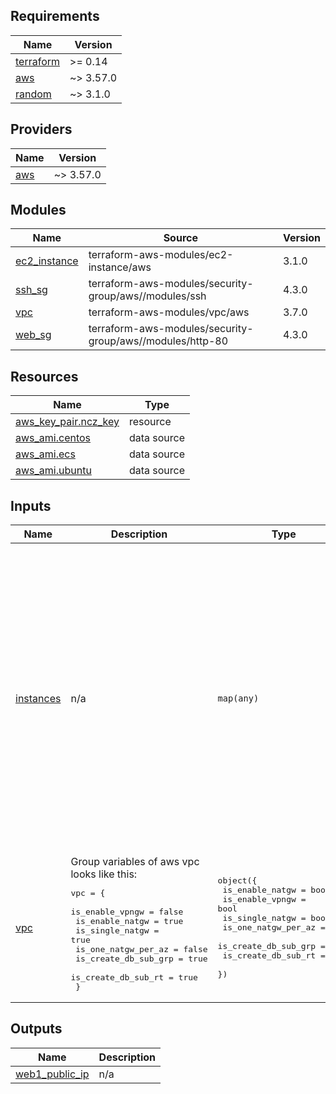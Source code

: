 ## Requirements

| Name | Version |
|------|---------|
| <a name="requirement_terraform"></a> [terraform](#requirement\_terraform) | >= 0.14 |
| <a name="requirement_aws"></a> [aws](#requirement\_aws) | ~> 3.57.0 |
| <a name="requirement_random"></a> [random](#requirement\_random) | ~> 3.1.0 |

## Providers

| Name | Version |
|------|---------|
| <a name="provider_aws"></a> [aws](#provider\_aws) | ~> 3.57.0 |

## Modules

| Name | Source | Version |
|------|--------|---------|
| <a name="module_ec2_instance"></a> [ec2\_instance](#module\_ec2\_instance) | terraform-aws-modules/ec2-instance/aws | 3.1.0 |
| <a name="module_ssh_sg"></a> [ssh\_sg](#module\_ssh\_sg) | terraform-aws-modules/security-group/aws//modules/ssh | 4.3.0 |
| <a name="module_vpc"></a> [vpc](#module\_vpc) | terraform-aws-modules/vpc/aws | 3.7.0 |
| <a name="module_web_sg"></a> [web\_sg](#module\_web\_sg) | terraform-aws-modules/security-group/aws//modules/http-80 | 4.3.0 |

## Resources

| Name | Type |
|------|------|
| [aws_key_pair.ncz_key](https://registry.terraform.io/providers/hashicorp/aws/latest/docs/resources/key_pair) | resource |
| [aws_ami.centos](https://registry.terraform.io/providers/hashicorp/aws/latest/docs/data-sources/ami) | data source |
| [aws_ami.ecs](https://registry.terraform.io/providers/hashicorp/aws/latest/docs/data-sources/ami) | data source |
| [aws_ami.ubuntu](https://registry.terraform.io/providers/hashicorp/aws/latest/docs/data-sources/ami) | data source |

## Inputs

| Name | Description | Type | Default | Required |
|------|-------------|------|---------|:--------:|
| <a name="input_instances"></a> [instances](#input\_instances) | n/a | `map(any)` | <pre>{<br>  "bastion": {<br>    "distro": "ubuntu",<br>    "encrypted": true,<br>    "instance_type": "t2.micro",<br>    "is_mon": true,<br>    "network": "public3",<br>    "sg": "ssh_sg",<br>    "ssh_key": "ncz",<br>    "volume_size": 10,<br>    "volume_type": "gp2"<br>  },<br>  "web1": {<br>    "distro": "centos",<br>    "encrypted": true,<br>    "instance_type": "t3.micro",<br>    "is_mon": false,<br>    "network": "private1",<br>    "sg": "web_sg",<br>    "ssh_key": "ncz",<br>    "volume_size": 10,<br>    "volume_type": "gp2"<br>  }<br>}</pre> | no |
| <a name="input_vpc"></a> [vpc](#input\_vpc) | Group variables of aws vpc looks like this:<pre>vpc = {<br>    is_enable_vpngw      = false<br>    is_enable_natgw      = true<br>    is_single_natgw      = true<br>    is_one_natgw_per_az  = false<br>    is_create_db_sub_grp = true<br>    is_create_db_sub_rt  = true<br>  }</pre> | <pre>object({<br>    is_enable_natgw      = bool<br>    is_enable_vpngw      = bool<br>    is_single_natgw      = bool<br>    is_one_natgw_per_az  = bool<br>    is_create_db_sub_grp = bool<br>    is_create_db_sub_rt  = bool<br>  })</pre> | <pre>{<br>  "is_create_db_sub_grp": true,<br>  "is_create_db_sub_rt": true,<br>  "is_enable_natgw": true,<br>  "is_enable_vpngw": false,<br>  "is_one_natgw_per_az": false,<br>  "is_single_natgw": true<br>}</pre> | no |

## Outputs

| Name | Description |
|------|-------------|
| <a name="output_web1_public_ip"></a> [web1\_public\_ip](#output\_web1\_public\_ip) | n/a |
